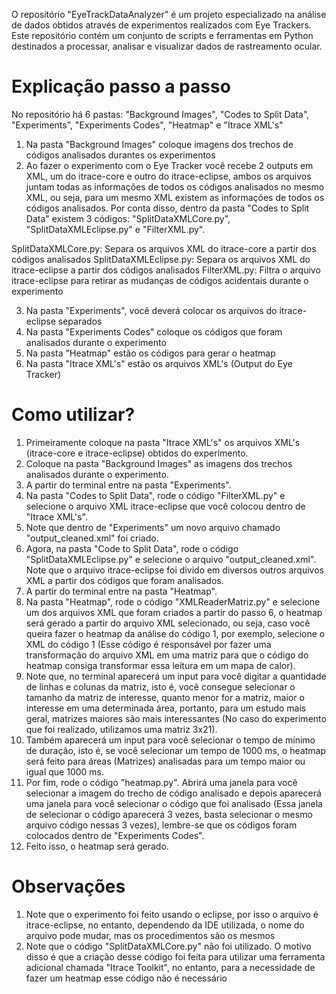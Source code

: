 O repositório "EyeTrackDataAnalyzer" é um projeto especializado na análise de dados obtidos através de experimentos realizados com Eye Trackers. Este repositório contém um conjunto de scripts e ferramentas em Python destinados a processar, analisar e visualizar dados de rastreamento ocular.

# Explicação passo a passo

No repositório há 6 pastas: "Background Images", "Codes to Split Data", "Experiments", "Experiments Codes", "Heatmap" e "Itrace XML's"

1) Na pasta "Background Images" coloque imagens dos trechos de códigos analisados durantes os experimentos
2) Ao fazer o experimento com o Eye Tracker você recebe 2 outputs em XML, um do itrace-core e outro do itrace-eclipse, ambos os arquivos juntam todas as informações de todos os códigos analisados no mesmo XML, ou seja, para um mesmo XML existem as informações de todos os códigos analisados. Por conta disso, dentro da pasta "Codes to Split Data" existem 3 códigos: "SplitDataXMLCore.py", "SplitDataXMLEclipse.py" e "FilterXML.py".

SplitDataXMLCore.py: Separa os arquivos XML do itrace-core a partir dos códigos analisados
SplitDataXMLEclipse.py: Separa os arquivos XML do itrace-eclipse a partir dos códigos analisados
FilterXML.py: Filtra o arquivo itrace-eclipse para retirar as mudanças de códigos acidentais durante o experimento

3) Na pasta "Experiments", você deverá colocar os arquivos do itrace-eclipse separados
4) Na pasta "Experiments Codes" coloque os códigos que foram analisados durante o experimento
5) Na pasta "Heatmap" estão os códigos para gerar o heatmap
6) Na pasta "Itrace XML's" estão os arquivos XML's (Output do Eye Tracker)
    
# Como utilizar?

1) Primeiramente coloque na pasta "Itrace XML's" os arquivos XML's (itrace-core e itrace-eclipse) obtidos do experimento.
2) Coloque na pasta "Background Images" as imagens dos trechos analisados durante o experimento.
3) A partir do terminal entre na pasta "Experiments".
4) Na pasta "Codes to Split Data", rode o código "FilterXML.py" e selecione o arquivo XML itrace-eclipse que você colocou dentro de "Itrace XML's".
5) Note que dentro de "Experiments" um novo arquivo chamado "output_cleaned.xml" foi criado.
6) Agora, na pasta "Code to Split Data", rode o código "SplitDataXMLEclipse.py" e selecione o arquivo "output_cleaned.xml". Note que o arquivo itrace-eclipse foi divido em diversos outros arquivos XML a partir dos códigos que foram analisados.
7) A partir do terminal entre na pasta "Heatmap".
8) Na pasta "Heatmap", rode o código "XMLReaderMatriz.py" e selecione um dos arquivos XML que foram criados a partir do passo 6, o heatmap será gerado a partir do arquivo XML selecionado, ou seja, caso você queira fazer o heatmap da análise do código 1, por exemplo, selecione o XML do código 1 (Esse código é responsável por fazer uma transformação do arquivo XML em uma matriz para que o código do heatmap consiga transformar essa leitura em um mapa de calor).
9) Note que, no terminal aparecerá um input para você digitar a quantidade de linhas e colunas da matriz, isto é, você consegue selecionar o tamanho da matriz de interesse, quanto menor for a matriz, maior o interesse em uma determinada área, portanto, para um estudo mais geral, matrizes maiores são mais interessantes (No caso do experimento que foi realizado, utilizamos uma matriz 3x21).
10) Também aparecerá um input para você selecionar o tempo de mínimo de duração, isto é, se você selecionar um tempo de 1000 ms, o heatmap será feito para áreas (Matrizes) analisadas para um tempo maior ou igual que 1000 ms.
11) Por fim, rode o código "heatmap.py". Abrirá uma janela para você selecionar a imagem do trecho de código analisado e depois aparecerá uma janela para você selecionar o código que foi analisado (Essa janela de selecionar o código aparecerá 3 vezes, basta selecionar o mesmo arquivo código nessas 3 vezes), lembre-se que os códigos foram colocados dentro de "Experiments Codes".
12) Feito isso, o heatmap será gerado.

# Observações

1) Note que o experimento foi feito usando o eclipse, por isso o arquivo é itrace-eclipse, no entanto, dependendo da IDE utilizada, o nome do arquivo pode mudar, mas os procedimentos são os mesmos
2) Note que o código "SplitDataXMLCore.py" não foi utilizado. O motivo disso é que a criação desse código foi feita para utilizar uma ferramenta adicional chamada "Itrace Toolkit", no entanto, para a necessidade de fazer um heatmap esse código não é necessário
